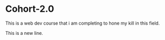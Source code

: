 # Cohort-2.0
This is a web dev course that i am completing to hone my kill in this field.

This is a new line.
